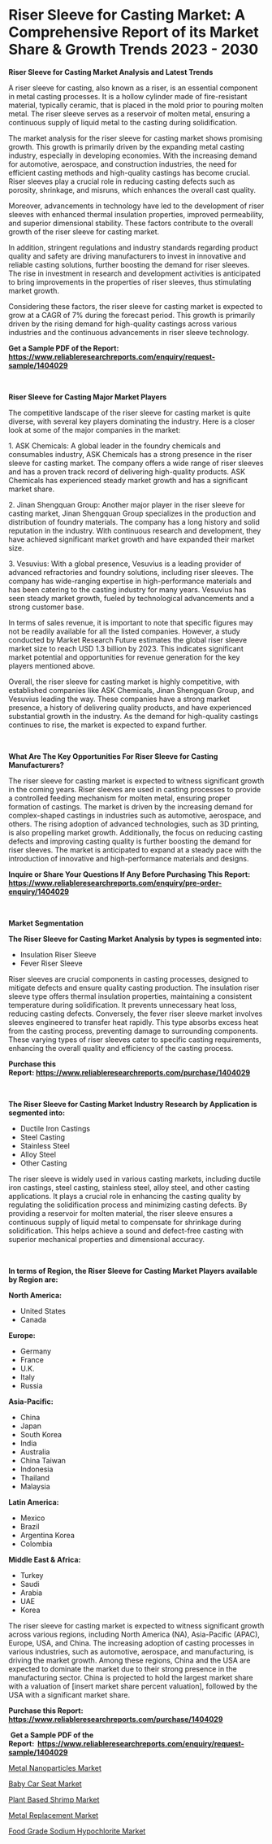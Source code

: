 <p><h1>Riser Sleeve for Casting Market: A Comprehensive Report of its Market Share & Growth Trends 2023 - 2030</h1></p><p><strong>Riser Sleeve for Casting Market Analysis and Latest Trends</strong></p>
<p><p>A riser sleeve for casting, also known as a riser, is an essential component in metal casting processes. It is a hollow cylinder made of fire-resistant material, typically ceramic, that is placed in the mold prior to pouring molten metal. The riser sleeve serves as a reservoir of molten metal, ensuring a continuous supply of liquid metal to the casting during solidification.</p><p>The market analysis for the riser sleeve for casting market shows promising growth. This growth is primarily driven by the expanding metal casting industry, especially in developing economies. With the increasing demand for automotive, aerospace, and construction industries, the need for efficient casting methods and high-quality castings has become crucial. Riser sleeves play a crucial role in reducing casting defects such as porosity, shrinkage, and misruns, which enhances the overall cast quality.</p><p>Moreover, advancements in technology have led to the development of riser sleeves with enhanced thermal insulation properties, improved permeability, and superior dimensional stability. These factors contribute to the overall growth of the riser sleeve for casting market.</p><p>In addition, stringent regulations and industry standards regarding product quality and safety are driving manufacturers to invest in innovative and reliable casting solutions, further boosting the demand for riser sleeves. The rise in investment in research and development activities is anticipated to bring improvements in the properties of riser sleeves, thus stimulating market growth.</p><p>Considering these factors, the riser sleeve for casting market is expected to grow at a CAGR of 7% during the forecast period. This growth is primarily driven by the rising demand for high-quality castings across various industries and the continuous advancements in riser sleeve technology.</p></p>
<p><strong>Get a Sample PDF of the Report:&nbsp; <a href="https://www.reliableresearchreports.com/enquiry/request-sample/1404029">https://www.reliableresearchreports.com/enquiry/request-sample/1404029</a></strong></p>
<p>&nbsp;</p>
<p><strong>Riser Sleeve for Casting Major Market Players</strong></p>
<p><p>The competitive landscape of the riser sleeve for casting market is quite diverse, with several key players dominating the industry. Here is a closer look at some of the major companies in the market:</p><p>1. ASK Chemicals: A global leader in the foundry chemicals and consumables industry, ASK Chemicals has a strong presence in the riser sleeve for casting market. The company offers a wide range of riser sleeves and has a proven track record of delivering high-quality products. ASK Chemicals has experienced steady market growth and has a significant market share.</p><p>2. Jinan Shengquan Group: Another major player in the riser sleeve for casting market, Jinan Shengquan Group specializes in the production and distribution of foundry materials. The company has a long history and solid reputation in the industry. With continuous research and development, they have achieved significant market growth and have expanded their market size.</p><p>3. Vesuvius: With a global presence, Vesuvius is a leading provider of advanced refractories and foundry solutions, including riser sleeves. The company has wide-ranging expertise in high-performance materials and has been catering to the casting industry for many years. Vesuvius has seen steady market growth, fueled by technological advancements and a strong customer base.</p><p>In terms of sales revenue, it is important to note that specific figures may not be readily available for all the listed companies. However, a study conducted by Market Research Future estimates the global riser sleeve market size to reach USD 1.3 billion by 2023. This indicates significant market potential and opportunities for revenue generation for the key players mentioned above.</p><p>Overall, the riser sleeve for casting market is highly competitive, with established companies like ASK Chemicals, Jinan Shengquan Group, and Vesuvius leading the way. These companies have a strong market presence, a history of delivering quality products, and have experienced substantial growth in the industry. As the demand for high-quality castings continues to rise, the market is expected to expand further.</p></p>
<p>&nbsp;</p>
<p><strong>What Are The Key Opportunities For Riser Sleeve for Casting Manufacturers?</strong></p>
<p><p>The riser sleeve for casting market is expected to witness significant growth in the coming years. Riser sleeves are used in casting processes to provide a controlled feeding mechanism for molten metal, ensuring proper formation of castings. The market is driven by the increasing demand for complex-shaped castings in industries such as automotive, aerospace, and others. The rising adoption of advanced technologies, such as 3D printing, is also propelling market growth. Additionally, the focus on reducing casting defects and improving casting quality is further boosting the demand for riser sleeves. The market is anticipated to expand at a steady pace with the introduction of innovative and high-performance materials and designs.</p></p>
<p><strong>Inquire or Share Your Questions If Any Before Purchasing This Report: <a href="https://www.reliableresearchreports.com/enquiry/pre-order-enquiry/1404029">https://www.reliableresearchreports.com/enquiry/pre-order-enquiry/1404029</a></strong></p>
<p>&nbsp;</p>
<p><strong>Market Segmentation</strong></p>
<p><strong>The Riser Sleeve for Casting Market Analysis by types is segmented into:</strong></p>
<p><ul><li>Insulation Riser Sleeve</li><li>Fever Riser Sleeve</li></ul></p>
<p><p>Riser sleeves are crucial components in casting processes, designed to mitigate defects and ensure quality casting production. The insulation riser sleeve type offers thermal insulation properties, maintaining a consistent temperature during solidification. It prevents unnecessary heat loss, reducing casting defects. Conversely, the fever riser sleeve market involves sleeves engineered to transfer heat rapidly. This type absorbs excess heat from the casting process, preventing damage to surrounding components. These varying types of riser sleeves cater to specific casting requirements, enhancing the overall quality and efficiency of the casting process.</p></p>
<p><strong>Purchase this Report:&nbsp;<a href="https://www.reliableresearchreports.com/purchase/1404029">https://www.reliableresearchreports.com/purchase/1404029</a></strong></p>
<p>&nbsp;</p>
<p><strong>The Riser Sleeve for Casting Market Industry Research by Application is segmented into:</strong></p>
<p><ul><li>Ductile Iron Castings</li><li>Steel Casting</li><li>Stainless Steel</li><li>Alloy Steel</li><li>Other Casting</li></ul></p>
<p><p>The riser sleeve is widely used in various casting markets, including ductile iron castings, steel casting, stainless steel, alloy steel, and other casting applications. It plays a crucial role in enhancing the casting quality by regulating the solidification process and minimizing casting defects. By providing a reservoir for molten material, the riser sleeve ensures a continuous supply of liquid metal to compensate for shrinkage during solidification. This helps achieve a sound and defect-free casting with superior mechanical properties and dimensional accuracy.</p></p>
<p>&nbsp;</p>
<p><strong>In terms of Region, the Riser Sleeve for Casting Market Players available by Region are:</strong></p>
<p>
    <p> <strong> North America: </strong>
        <ul>
            <li>United States</li>
            <li>Canada</li>
        </ul>
        </p> 
    <p> <strong> Europe: </strong>
        <ul>
            <li>Germany</li>
            <li>France</li>
            <li>U.K.</li>
            <li>Italy</li>
            <li>Russia</li>
        </ul>
        </p> 
    <p> <strong> Asia-Pacific: </strong>
        <ul>
            <li>China</li>
            <li>Japan</li>
            <li>South Korea</li>
            <li>India</li>
            <li>Australia</li>
            <li>China Taiwan</li>
            <li>Indonesia</li>
            <li>Thailand</li>
            <li>Malaysia</li>
        </ul>
        </p> 
    <p> <strong> Latin America: </strong>
        <ul>
            <li>Mexico</li>
            <li>Brazil</li>
            <li>Argentina Korea</li>
            <li>Colombia</li>
        </ul>
        </p> 
    <p> <strong> Middle East & Africa: </strong>
        <ul>
            <li>Turkey</li>
            <li>Saudi</li>
            <li>Arabia</li>
            <li>UAE</li>
            <li>Korea</li>
        </ul>
    </p>
    </p>
<p><p>The riser sleeve for casting market is expected to witness significant growth across various regions, including North America (NA), Asia-Pacific (APAC), Europe, USA, and China. The increasing adoption of casting processes in various industries, such as automotive, aerospace, and manufacturing, is driving the market growth. Among these regions, China and the USA are expected to dominate the market due to their strong presence in the manufacturing sector. China is projected to hold the largest market share with a valuation of [insert market share percent valuation], followed by the USA with a significant market share.</p></p>
<p><strong>Purchase this Report: <a href="https://www.reliableresearchreports.com/purchase/1404029">https://www.reliableresearchreports.com/purchase/1404029</a></strong></p>
<p>&nbsp;<strong>Get a Sample PDF of the Report:&nbsp;&nbsp;<a href="https://www.reliableresearchreports.com/enquiry/request-sample/1404029">https://www.reliableresearchreports.com/enquiry/request-sample/1404029</a></strong></p>
<p><strong></strong></p>
<p><p><a href="https://www.linkedin.com/pulse/metal-nanoparticles-market-share-amp-new-trends-analysis-report-dinvf/">Metal Nanoparticles Market</a></p><p><a href="https://medium.com/@gussiehauck/baby-car-seat-market-outlook-industry-overview-and-forecast-2023-to-2030-8cebe4bcc629">Baby Car Seat Market</a></p><p><a href="https://github.com/merzlyukov93/Market-Research-Report-List-1/blob/main/plant-based-shrimp-market.md">Plant Based Shrimp Market</a></p><p><a href="https://www.linkedin.com/pulse/metal-replacement-market-size-growth-forecast-from-2023-2030-iwj5f/">Metal Replacement Market</a></p><p><a href="https://github.com/sofyaavrova/Market-Research-Report-List-1/blob/main/food-grade-sodium-hypochlorite-market.md">Food Grade Sodium Hypochlorite Market</a></p></p>